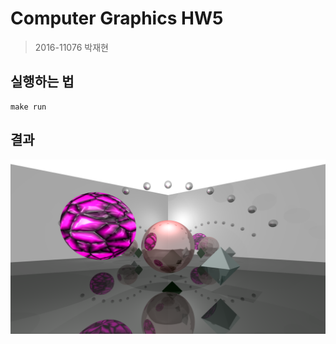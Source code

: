 # Computer Graphics HW5
> 2016-11076 박재현

## 실행하는 법
```
make run
```

## 결과
![result.png](./result.png)
